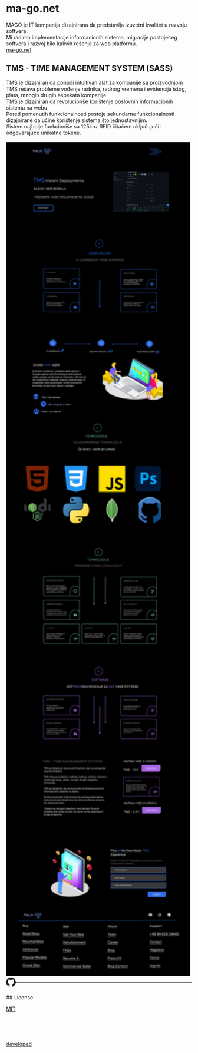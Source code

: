 


<h1>ma-go.net</h1>


<div>
MAGO je IT kompanija dizajnirana da predstavlja izuzetni kvalitet u razvoju softvera.
</div>

<div>
Mi radimo implementacije informacionih sistema, migracije postojećeg softvera i razvoj bilo kakvih rešenja za web platformu.
</div>
<a href="https://ma-go.org/" target="_blank">ma-go.net</a>

<h2>TMS - TIME MANAGEMENT SYSTEM (SASS) </h2>

<div>TMS je dizajniran da ponudi intuitivan alat za kompanije sa proizvodnjom</div>
<div>
TMS rešava probleme vođenje radnika, radnog vremena i evidencija istog, plata, mnogih drugih aspekata kompanije
</div>

<div>
TMS je dizajniran da revolucionše korištenje poslovnih informacionih sistema na webu.
</div>

<div>
Pored pomenutih funkcionalnosti postoje sekundarne funkcionalnosti dizajnirane da učine korištenje sistema što jednostavnijim.
</div>

<div>
Sistem najbolje funkcioniše sa 125khz RFID čitačem uključujući i odgovarajuće unikatne tokene.

</div>



</br>



  <img src="./website.png" heigt="500" width="500" />
  
  



<img align="left" alt="GitHub" width="26px" src="https://raw.githubusercontent.com/github/explore/78df643247d429f6cc873026c0622819ad797942/topics/github/github.png" />


<hr></hr>

</br>
## License

[MIT](https://choosealicense.com/licenses/mit/)


</br>
</br>

##
[developed](https://github.com/goranivankovic)
